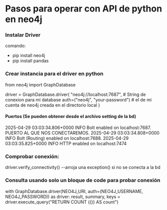 # Pasos para operar con API de python en neo4j

### Instalar Driver
comando:
- pip install neo4j
- pip install pandas

### Crear instancia para el driver en python
from neo4j import GraphDatabase

driver = GraphDatabase.driver(
  "neo4j://localhost:7687",       # String de conexion para mi database
  auth=("neo4j", "your-password") # el de mi cuenta de neo4j creada en el directorio local
)
#### Puertos (Se pueden obtener desde el archivo setting de la bd)
2025-04-29 03:03:34.806+0000 INFO  Bolt enabled on localhost:7687. PUERTO AL QUE NOS CONECTAREMOS.
2025-04-29 03:03:34.808+0000 INFO  Bolt (Routing) enabled on localhost:7688.
2025-04-29 03:03:35.825+0000 INFO  HTTP enabled on localhost:7474

### Comprobar conexión:
driver.verify_connectivity() --arroja una exception() si no se conecta a la bd

### Consulta usando solo un bloque de code para probar conexión
with GraphDatabase.driver(NEO4J_URI, auth=(NEO4J_USERNAME, NEO4J_PASSWORD)) as driver:
    result, summary, keys = driver.execute_query("RETURN COUNT {()} AS count")



  